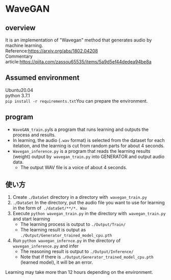 # WaveGAN
## overview
It is an implementation of "Wavegan" method that generates audio by machine learning.  
Reference:https://arxiv.org/abs/1802.04208  
Commentary article:https://qiita.com/zassou65535/items/5a9d5ef44dedea94be8a  

## Assumed environment
Ubuntu20.04  
python 3.7.1  
`pip install -r requirements.txt`You can prepare the environment. 

## program
* `WaveGAN_train.py`Is a program that runs learning and outputs the process and results. 
* In learning, the audio (`.wav` format) is selected from the dataset for each itelation, and the learning is cut from random parts for about 4 seconds. 
* `Wavegan_inference.py` is a program that reads the learning results (weight) output by` wavegan_train.py` into GENERATOR and output audio data. 
	* The output WAV file is a voice of about 4 seconds. 

## 使い方
1. Create `./DataSet` directory in a directory with` wavegan_train.py`
1. `./DataSet` In the directory, put the audio file you want to use for learning in the form of` ./dataSet/**/*. Wav`
1. Execute `python wavegan_train.py` in the directory with` wavegan_train.py` and start learning
	* The learning process is output to `./Output/Train/`
	* The learning result is output as `./Output/Generator_trained_model_cpu.pth`
1. Run `python wavegan_infernce.py` in the directory of` wavegan_inference.py` and infer
	* The reasoning result is output to `./Output/Inference/`
	* Note that if there is `./Output/Generator_trained_model_cpu.pth` (learned model), it will be an error.

Learning may take more than 12 hours depending on the environment.   
